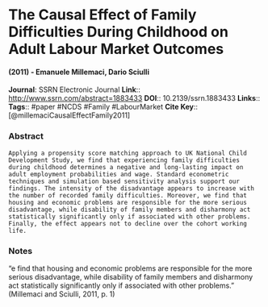 # The Causal Effect of Family Difficulties During Childhood on Adult Labour Market Outcomes
#### (2011) - Emanuele Millemaci, Dario Sciulli
**Journal**: SSRN Electronic Journal
**Link**:: http://www.ssrn.com/abstract=1883433
**DOI**:: 10.2139/ssrn.1883433
**Links**:: 
**Tags**:: #paper #NCDS #Family #LabourMarket 
**Cite Key**:: [@millemaciCausalEffectFamily2011]

### Abstract

```
Applying a propensity score matching approach to UK National Child Development Study, we find that experiencing family difficulties during childhood determines a negative and long-lasting impact on adult employment probabilities and wage. Standard econometric techniques and simulation based sensitivity analysis support our findings. The intensity of the disadvantage appears to increase with the number of recorded family difficulties. Moreover, we find that housing and economic problems are responsible for the more serious disadvantage, while disability of family members and disharmony act statistically significantly only if associated with other problems. Finally, the effect appears not to decline over the cohort working life.
```

### Notes

“e find that housing and economic problems are responsible for the more serious disadvantage, while disability of family members and disharmony act statistically significantly only if associated with other problems.” (Millemaci and Sciulli, 2011, p. 1)